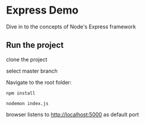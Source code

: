 # Express Demo

Dive in to the concepts of Node's Express framework

## Run the project

clone the project

select master branch

Navigate to the root folder:

```
npm install
```

```
nodemon index.js
```

browser listens to [http://localhost:5000](http://localhost:5000) as default port
